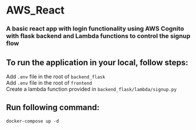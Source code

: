 # AWS_React
### A basic react app with login functionality using AWS Cognito with flask backend and Lambda functions to control the signup flow

## To run the application in your local, follow steps:
Add `.env` file in the root of `backend_flask`<br>
Add `.env` file in the root of `frontend`<br>
Create a lambda function provided in `backend_flask/lambda/signup.py`

## Run following command:
`docker-compose up -d`